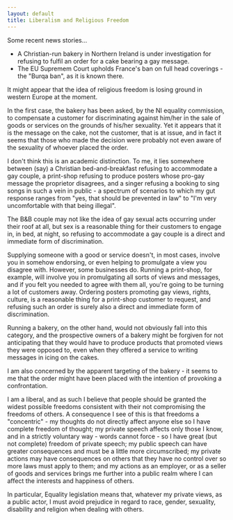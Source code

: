 ```yaml
---
layout: default
title: Liberalism and Religious Freedom
---
```


Some recent news stories...

- A Christian-run bakery in Northern Ireland is under investigation for refusing to fulfil an order for a cake bearing a gay message.
- The EU Supremem Court upholds France's ban on full head coverings - the "Burqa ban", as it is known there.

It might appear that the idea of religious freedom is losing ground in western Europe at the moment.

In the first case, the bakery has been asked, by the NI equality commission, to compensate a customer for discriminating against
him/her in the sale of goods or services on the grounds of his/her sexuality. Yet it appears that it is the message on the cake,
not the customer, that is at issue, and in fact it seems that those who made the decision were probably not even aware of the
sexuality of whoever placed the order.

I don't think this is an academic distinction. To me, it lies somewhere between (say) a Christian bed-and-breakfast refusing to
accommodate a gay couple, a print-shop refusing to produce posters whose pro-gay message the proprietor disagrees, and a singer
refusing a booking to sing songs in such a vein in public - a spectrum of scenarios to which my gut response ranges from
"yes, that should be prevented in law" to "I'm very uncomfortable with that being illegal".

The B&B couple may not like the idea of gay sexual acts occurring under their roof at all, but sex is a reasonable thing for
their customers to engage in, in bed, at night, so refusing to accommodate a gay couple is a direct and immediate form of
discrimination.

Supplying someone with a good or service doesn't, in most cases, involve you in somehow endorsing, or even helping to
promulgate a view you disagree with. However, some businesses do. Running a print-shop, for example, will involve you in
promulgating all sorts of views and messages, and if you felt you needed to agree with them all, you're going to be turning
a lot of customers away. Ordering posters promoting gay views, rights, culture, is a reasonable thing for a print-shop
customer to request, and refusing such an order is surely also a direct and immediate form of discrimination.

Running a bakery, on the other hand, would not obviously fall into this category, and the prospective owners of a bakery might
be forgiven for not anticipating that they would have to produce products that promoted views they were opposed to, even when
they offered a service to writing messages in icing on the cakes.

I am also concerned by the apparent targeting of the bakery - it seems to me that the order might have been placed with the
intention of provoking a confrontation.

I am a liberal, and as such I believe that people should be granted the widest possible freedoms consistent with their not
compromising the freedoms of others. A consequence I see of this is that freedoms a "concentric" - my thoughts do not directly
affect anyone else so I have complete freedom of thought; my private speech affects only those I know, and in a strictly
voluntary way - words cannot force - so I have great (but not complete) freedom of private speech; my public speech can have
greater consequences and must be a little more circumscribed; my private actions may have consequences on others that they have
no control over so more laws must apply to them; and my actions as an employer, or as a seller of goods and services brings me
further into a public realm where I can affect the interests and happiness of others.

In particular, Equality legislation means that, whatever my private views, as a public actor, I must avoid prejudice in regard
to race, gender, sexuality, disability and religion when dealing with others. 
